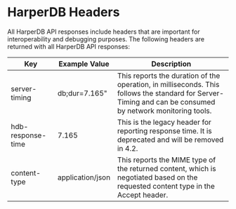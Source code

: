 # HarperDB Headers

All HarperDB API responses include headers that are important for interoperability and debugging purposes. The following headers are returned with all HarperDB API responses:

| Key	              | Example Value	   | Description                                                                                                                                                |
|-------------------|------------------|------------------------------------------------------------------------------------------------------------------------------------------------------------|
| server-timing	    | db;dur=7.165"    | 	This reports the duration of the operation, in milliseconds. This follows the standard for Server-Timing and can be consumed by network monitoring tools. |
| hdb-response-time | 7.165     | This is the legacy header for reporting response time. It is deprecated and will be removed in 4.2.                                                        |
| content-type	     | application/json | 	This reports the MIME type of the returned content, which is negotiated based on the requested content type in the Accept header.                         |
